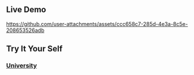 ## Live Demo
https://github.com/user-attachments/assets/ccc658c7-285d-4e3a-8c5e-208653526adb

## Try It Your Self
### [University](https://mamdoh-uni.netlify.app/)
